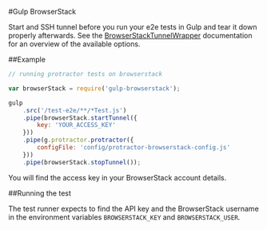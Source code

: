 #Gulp BrowserStack

Start and SSH tunnel before you run your e2e tests in Gulp and tear it down properly afterwards. See the [BrowserStackTunnelWrapper](https://github.com/pghalliday/node-BrowserStackTunnel) documentation for an overview of the available options.

##Example

```javascript
// running protractor tests on browserstack

var browserStack = require('gulp-browserstack');

gulp
    .src('/test-e2e/**/*Test.js')
    .pipe(browserStack.startTunnel({
        key: 'YOUR_ACCESS_KEY'
    }))
    .pipe(g.protractor.protractor({
        configFile: 'config/protractor-browserstack-config.js'
    }))
    .pipe(browserStack.stopTunnel());
```

You will find the access key in your BrowserStack account details.

##Running the test

The test runner expects to find the API key and the BrowserStack username in the environment variables `BROWSERSTACK_KEY` and `BROWSERSTACK_USER`.